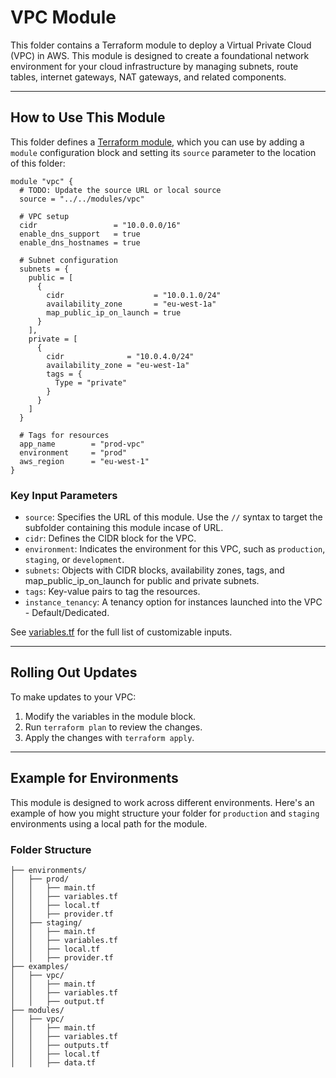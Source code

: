 # VPC Module

This folder contains a Terraform module to deploy a Virtual Private Cloud (VPC) in AWS. This module is designed to create a foundational network environment for your cloud infrastructure by managing subnets, route tables, internet gateways, NAT gateways, and related components.

---

## How to Use This Module

This folder defines a [Terraform module](https://www.terraform.io/docs/modules/usage.html), which you can use by adding a `module` configuration block and setting its `source` parameter to the location of this folder:

```hcl
module "vpc" {
  # TODO: Update the source URL or local source
  source = "../../modules/vpc"

  # VPC setup
  cidr                 = "10.0.0.0/16"
  enable_dns_support   = true
  enable_dns_hostnames = true

  # Subnet configuration
  subnets = {
    public = [
      {
        cidr                    = "10.0.1.0/24"
        availability_zone       = "eu-west-1a"
        map_public_ip_on_launch = true
      }
    ],
    private = [
      {
        cidr              = "10.0.4.0/24"
        availability_zone = "eu-west-1a"
        tags = {
          Type = "private"
        }
      }
    ]
  }

  # Tags for resources
  app_name        = "prod-vpc"
  environment     = "prod"
  aws_region      = "eu-west-1"
}
```

### Key Input Parameters

* `source`: Specifies the URL of this module. Use the `//` syntax to target the subfolder containing this module incase of URL.  
* `cidr`: Defines the CIDR block for the VPC.  
* `environment`: Indicates the environment for this VPC, such as `production`, `staging`, or `development`.  
* `subnets`: Objects with CIDR blocks, availability zones, tags, and map_public_ip_on_launch for public and private subnets.  
* `tags`: Key-value pairs to tag the resources.
* `instance_tenancy`: A tenancy option for instances launched into the VPC - Default/Dedicated.

See [variables.tf](variables.tf) for the full list of customizable inputs.

---

## Rolling Out Updates

To make updates to your VPC:

1. Modify the variables in the module block.  
2. Run `terraform plan` to review the changes.  
3. Apply the changes with `terraform apply`.  

---

## Example for Environments

This module is designed to work across different environments. Here's an example of how you might structure your folder for `production` and `staging` environments using a local path for the module.

### Folder Structure

```
├── environments/
│   ├── prod/
│   │   ├── main.tf
│   │   ├── variables.tf
│   │   ├── local.tf
│   │   ├── provider.tf
│   ├── staging/
│   │   ├── main.tf
│   │   ├── variables.tf
│   │   ├── local.tf
│   │   ├── provider.tf
├── examples/
│   ├── vpc/
│   │   ├── main.tf
│   │   ├── variables.tf
│   │   ├── output.tf
├── modules/
│   ├── vpc/
│   │   ├── main.tf
│   │   ├── variables.tf
│   │   ├── outputs.tf
│   │   ├── local.tf
│   │   ├── data.tf
```